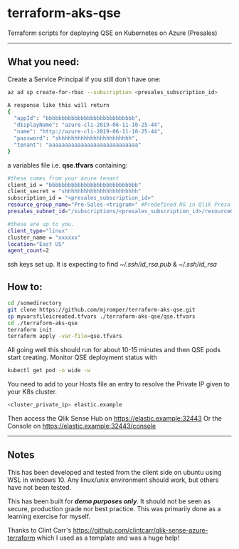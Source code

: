 # terraform-aks-qse
Terraform scripts for deploying QSE on Kubernetes on Azure (Presales)

---
## What you need:
Create a Service Principal if you still don't have one:
```Bash
az ad sp create-for-rbac --subscription <presales_subscription_id>

A response like this will return
{
  "appId": "bbbbbbbbbbbbbbbbbbbbbbbbbbbb",
  "displayName": "azure-cli-2019-06-11-10-25-44",
  "name": "http://azure-cli-2019-06-11-10-25-44",
  "password": "shhhhhhhhhhhhhhhhhhhhhhh",
  "tenant": "aaaaaaaaaaaaaaaaaaaaaaaaaaaa"
}
```

a variables file i.e. __qse.tfvars__ containing:
```Bash
#these comes from your azure tenant
client_id = "bbbbbbbbbbbbbbbbbbbbbbbbbbbb"
client_secret = "shhhhhhhhhhhhhhhhhhhhhhh"
subscription_id = "<presales_subscription_id>"
resource_group_name="Pre-Sales-<trigram>" #Predefined RG in Qlik Presales Azure subscription
presales_subnet_id="/subscriptions/<presales_subscription_id>/resourceGroups/IT-Infra-Mgmt/providers/Microsoft.Network/virtualNetworks/IT-Infra-Mgmt-VNet/subnets/Pre-Sales-Subnet"

#these are up to you.
client_type="linux"
cluster_name = "xxxxxx"
location="East US"
agent_count=2
```

ssh keys set up.  It is expecting to find *~/.ssh/id_rsa.pub* & *~/.ssh/id_rsa*

## How to:
```Bash
cd /somedirectory
git clone https://github.com/mjromper/terraform-aks-qse.git
cp myvarsfileicreated.tfvars ./terraform-aks-qse/qse.tfvars
cd ./terraform-aks-qse
terraform init
terraform apply -var-file=qse.tfvars
```
All going well this should run for about 10-15 minutes and then QSE pods start creating. Monitor QSE deployment status with 
```Bash
kubectl get pod -o wide -w
```
You need to add to your Hosts file an entry to resolve the Private IP given to your K8s cluster.

```Bash
<cluster_private_ip> elastic.example
```
Then access the Qlik Sense Hub on https://elastic.example:32443
Or the Console on https://elastic.example:32443/console

---
## Notes
This has been developed and tested from the client side on ubuntu using WSL in windows 10.  Any linux/unix environment should work, but others have not been tested.

This has been built for **_demo purposes only_**.  It should not be seen as secure, production grade nor best practice.  This was primarily done as a learning exercise for myself.  


Thanks to Clint Carr's https://github.com/clintcarr/qlik-sense-azure-terraform which I used as a template and was a huge help!
